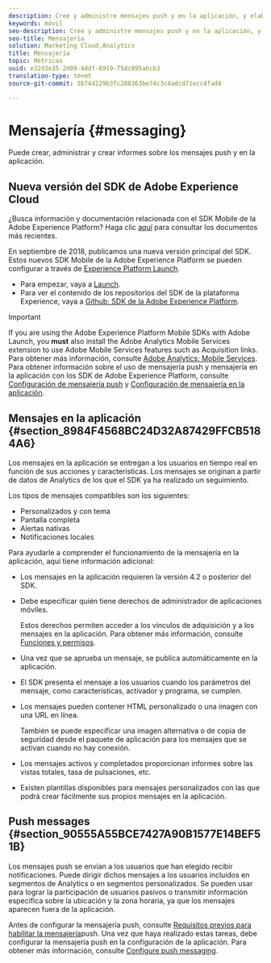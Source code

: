 ```yaml
---
description: Cree y administre mensajes push y en la aplicación, y elabore informes sobre ellos.
keywords: móvil
seo-description: Cree y administre mensajes push y en la aplicación, y elabore informes sobre ellos.
seo-title: Mensajería
solution: Marketing Cloud,Analytics
title: Mensajería
topic: Métricas
uuid: e32d3e35-2d09-4ddf-8919-75dc895abcb3
translation-type: tm+mt
source-git-commit: 3b744229b3fc288363be74c3c4adcd71ecc4fad4

---
```



# Mensajería {#messaging}

Puede crear, administrar y crear informes sobre los mensajes push y en la aplicación.

## Nueva versión del SDK de Adobe Experience Cloud

¿Busca información y documentación relacionada con el SDK Mobile de la Adobe Experience Platform? Haga clic [aquí](https://aep-sdks.gitbook.io/docs/) para consultar los documentos más recientes.

En septiembre de 2018, publicamos una nueva versión principal del SDK. Estos nuevos SDK Mobile de la Adobe Experience Platform se pueden configurar a través de [Experience Platform Launch](https://www.adobe.com/experience-platform/launch.html).

* Para empezar, vaya a [Launch](https://launch.adobe.com/).
* Para ver el contenido de los repositorios del SDK de la plataforma Experience, vaya a [Github: SDK de la Adobe Experience Platform](https://github.com/Adobe-Marketing-Cloud/acp-sdks).

>[!IMPORTANT]
>
> If you are using the Adobe Experience Platform Mobile SDKs with Adobe Launch, you **must** also install the Adobe Analytics Mobile Services extension to use Adobe Mobile Services features such as Acquisition links. Para obtener más información, consulte [Adobe Analytics: Mobile Services](https://aep-sdks.gitbook.io/docs/using-mobile-extensions/adobe-analytics-mobile-services). Para obtener información sobre el uso de mensajería push y mensajería en la aplicación con los SDK de Adobe Experience Platform, consulte [Configuración de mensajería push](https://aep-sdks.gitbook.io/docs/using-mobile-extensions/adobe-analytics-mobile-services#set-up-push-messaging) y [Configuración de mensajería en la aplicación](https://aep-sdks.gitbook.io/docs/using-mobile-extensions/adobe-analytics-mobile-services#set-up-in-app-messaging).

## Mensajes en la aplicación {#section_8984F4568BC24D32A87429FFCB5184A6}

Los mensajes en la aplicación se entregan a los usuarios en tiempo real en función de sus acciones y características. Los mensajes se originan a partir de datos de Analytics de los que el SDK ya ha realizado un seguimiento.

Los tipos de mensajes compatibles son los siguientes:

* Personalizados y con tema
* Pantalla completa
* Alertas nativas
* Notificaciones locales

Para ayudarle a comprender el funcionamiento de la mensajería en la aplicación, aquí tiene información adicional:

* Los mensajes en la aplicación requieren la versión 4.2 o posterior del SDK.
* Debe especificar quién tiene derechos de administrador de aplicaciones móviles.

   Estos derechos permiten acceder a los vínculos de adquisición y a los mensajes en la aplicación. Para obtener más información, consulte [Funciones y permisos](/help/using/gs/c-mob-roles-and-permissions.md).
* Una vez que se aprueba un mensaje, se publica automáticamente en la aplicación.
* El SDK presenta el mensaje a los usuarios cuando los parámetros del mensaje, como características, activador y programa, se cumplen.
* Los mensajes pueden contener HTML personalizado o una imagen con una URL en línea.

   También se puede especificar una imagen alternativa o de copia de seguridad desde el paquete de aplicación para los mensajes que se activan cuando no hay conexión.
* Los mensajes activos y completados proporcionan informes sobre las vistas totales, tasa de pulsaciones, etc.
* Existen plantillas disponibles para mensajes personalizados con las que podrá crear fácilmente sus propios mensajes en la aplicación.

## Push messages {#section_90555A55BCE7427A90B1577E14BEF51B}

Los mensajes push se envían a los usuarios que han elegido recibir notificaciones. Puede dirigir dichos mensajes a los usuarios incluidos en segmentos de Analytics o en segmentos personalizados. Se pueden usar para lograr la participación de usuarios pasivos o transmitir información específica sobre la ubicación y la zona horaria, ya que los mensajes aparecen fuera de la aplicación.

Antes de configurar la mensajería push, consulte [Requisitos previos para habilitar la mensajería](/help/using/c-manage-app-settings/c-mob-confg-app/configure-push-messaging/prerequisites-push-messaging.md)push. Una vez que haya realizado estas tareas, debe configurar la mensajería push en la configuración de la aplicación. Para obtener más información, consulte [Configure push messaging](/help/using/c-manage-app-settings/c-mob-confg-app/configure-push-messaging/configure-push-messaging.md).
